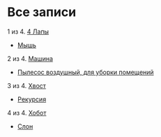# Все записи


1 из 4. [4 Лапы](./content/meta_4_lapy.md)

* [Мышь](./content/2020-07-06_mouse.md)

2 из 4. [Машина](./content/meta_mashina.md)

* [Пылесос воздушный, для уборки помещений](./content/2020-07-06_vacuum.md)

3 из 4. [Хвост](./content/meta_hvost.md)

* [Рекурсия](./content/2020-07-06_recursion.md)

4 из 4. [Хобот](./content/meta_hobot.md)

* [Слон](./content/2020-07-06_elephant.md)
